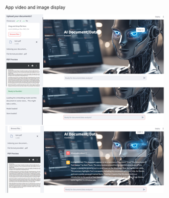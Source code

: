 App video and image display

![Image 1](https://github.com/johnnyk1090/AI-Powered-Analytics-App/blob/main/ai_assistant_1.png)
![Image 2](https://github.com/johnnyk1090/AI-Powered-Analytics-App/blob/main/ai_assistant_2.png)
![Image 3](https://github.com/johnnyk1090/AI-Powered-Analytics-App/blob/main/ai_assistant_3.png)
